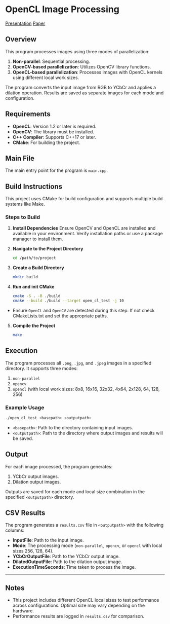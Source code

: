 # OpenCL Image Processing

[Presentation](https://docs.google.com/presentation/d/1Z8SyrqoCZnVNGRkztIShWnqlWQ7qNYKHRWdw1-h4fnI/edit?usp=sharing)
[Paper](https://www.overleaf.com/read/pdxvcfctpwcm#c9f2a4)

## Overview

This program processes images using three modes of parallelization:
1. **Non-parallel**: Sequential processing.
2. **OpenCV-based parallelization**: Utilizes OpenCV library functions.
3. **OpenCL-based parallelization**: Processes images with OpenCL kernels using different local work sizes.

The program converts the input image from RGB to YCbCr and applies a dilation operation. Results are saved as separate images for each mode and configuration.

## Requirements

- **OpenCL**: Version 1.2 or later is required.
- **OpenCV**: The library must be installed.
- **C++ Compiler**: Supports C++17 or later.
- **CMake**: For building the project.

## Main File

The main entry point for the program is `main.cpp`.

## Build Instructions

This project uses CMake for build configuration and supports multiple build systems like Make.

### Steps to Build

1. **Install Dependencies**
   Ensure OpenCV and OpenCL are installed and available in your environment. Verify installation paths or use a package manager to install them.

2. **Navigate to the Project Directory**
   ```bash
   cd /path/to/project
   ```

3. **Create a Build Directory**
   ```bash
   mkdir build
   ```

4. **Run and init CMake**
   ```bash
   cmake -S . -B ./build
   cmake --build ./build --target open_cl_test -j 10
   ```

  - Ensure `OpenCL` and `OpenCV` are detected during this step. If not check CMakeLists.txt and set the appropriate paths.

5. **Compile the Project**
   ```bash
   make
   ```

## Execution

The program processes all `.png`, `.jpg`, and `.jpeg` images in a specified directory. It supports three modes:

1. `non-parallel`
2. `opencv`
3. `opencl` (with local work sizes: 8x8, 16x16, 32x32, 4x64, 2x128, 64, 128, 256)

### Example Usage

```bash
./open_cl_test <basepath> <outputpath>
```

- `<basepath>`: Path to the directory containing input images.
- `<outputpath>`: Path to the directory where output images and results will be saved.

## Output

For each image processed, the program generates:
1. YCbCr output images.
2. Dilation output images.

Outputs are saved for each mode and local size combination in the specified `<outputpath>` directory.

## CSV Results

The program generates a `results.csv` file in `<outputpath>` with the following columns:

- **InputFile**: Path to the input image.
- **Mode**: The processing mode (`non-parallel`, `opencv`, or `opencl` with local sizes 256, 128, 64).
- **YCbCrOutputFile**: Path to the YCbCr output image.
- **DilatedOutputFile**: Path to the dilation output image.
- **ExecutionTimeSeconds**: Time taken to process the image.


---

## Notes

- This project includes different OpenCL local sizes to test performance across configurations. Optimal size may vary depending on the hardware.
- Performance results are logged in `results.csv` for comparison.
